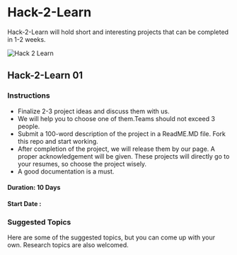 # Hack-2-Learn

Hack-2-Learn will hold short and interesting projects that can be completed in 1-2 weeks.

![Hack 2 Learn](https://github.com/ERA-IITK/Hack2Learn/blob/master/hack2learn.png) 

## Hack-2-Learn 01

### Instructions
- Finalize 2-3 project ideas and discuss them with us.
- We will help you to choose one of them.Teams should not exceed 3 people.
- Submit a 100-word description of the project in a ReadME.MD file. Fork this repo and start working.
- After completion of the project, we will release them by our page.  A proper acknowledgement will be given. These projects will directly go to your resumes, so choose the project wisely.
- A good documentation is a must.
  
 
#### Duration: 10 Days

 #### Start Date :
 
 ### Suggested Topics
 Here are some of the suggested topics, but you can come up with your own. Research topics are also welcomed.
